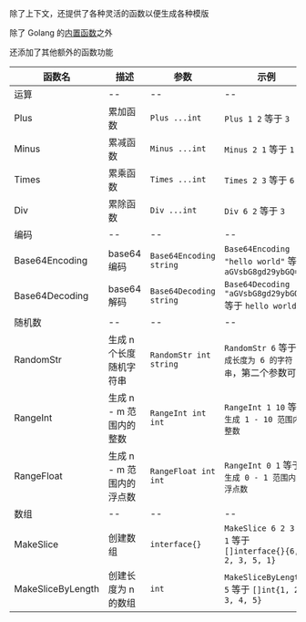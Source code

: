 除了上下文，还提供了各种灵活的函数以便生成各种模版

除了 Golang 的[内置函数](https://golang.org/pkg/text/template/#hdr-Functions)之外

还添加了其他额外的函数功能

| 函数名            | 描述                      | 参数                    | 示例                                                       |
| ----------------- | ------------------------- | ----------------------- | ---------------------------------------------------------- |
| 运算              | --                        | --                      | --                                                         |
| Plus              | 累加函数                  | `Plus ...int`           | `Plus 1 2` 等于 `3`                                        |
| Minus             | 累减函数                  | `Minus ...int`          | `Minus 2 1` 等于 `1`                                       |
| Times             | 累乘函数                  | `Times ...int`          | `Times 2 3` 等于 `6`                                       |
| Div               | 累除函数                  | `Div ...int`            | `Div 6 2` 等于 `3`                                         |
| 编码              | --                        | --                      | --                                                         |
| Base64Encoding    | base64 编码               | `Base64Encoding string` | `Base64Encoding "hello world"` 等于 `aGVsbG8gd29ybGQ=`     |
| Base64Decoding    | base64 解码               | `Base64Decoding string` | `Base64Decoding "aGVsbG8gd29ybGQ="` 等于 `hello world`     |
| 随机数            | --                        | --                      | --                                                         |
| RandomStr         | 生成 n 个长度随机字符串   | `RandomStr int string`  | `RandomStr 6` 等于 `生成长度为 6 的字符串`，第二个参数可选 |
| RangeInt          | 生成 n - m 范围内的整数   | `RangeInt int int`      | `RangeInt 1 10` 等于 `生成 1 - 10 范围内的整数`            |
| RangeFloat        | 生成 n - m 范围内的浮点数 | `RangeFloat int int`    | `RangeInt 0 1` 等于 `生成 0 - 1 范围内的浮点数`            |
| 数组              | --                        | --                      | --                                                         |
| MakeSlice         | 创建数组                  | `interface{}`           | `MakeSlice 6 2 3 5 1` 等于 `[]interface{}{6, 2, 3, 5, 1}`  |
| MakeSliceByLength | 创建长度为 n 的数组       | `int`                   | `MakeSliceByLength 5` 等于 `[]int{1, 2, 3, 4, 5}`          |
